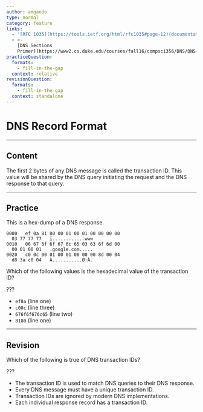 ```yaml
---
author: amgando
type: normal
category: feature
links:
  - '[RFC 1035](https://tools.ietf.org/html/rfc1035#page-12){documentation}'
  - >-
    [DNS Sections
    Primer](https://www2.cs.duke.edu/courses/fall16/compsci356/DNS/DNS-primer.pdf){article}
practiceQuestion:
  formats:
    - fill-in-the-gap
  context: relative
revisionQuestion:
  formats:
    - fill-in-the-gap
  context: standalone
---
```


# DNS Record Format


---

## Content

The first 2 bytes of any DNS message is
called the transaction ID. This value will
be shared by the DNS query initiating the
request and the DNS response to that query.


---

## Practice

This is a hex-dump of a DNS response.

```plain-text
0000   ef 0a 81 80 00 01 00 01 00 00 00 00
  03 77 77 77   ï............www
0010   06 67 6f 6f 67 6c 65 03 63 6f 6d 00
  00 01 00 01   .google.com.....
0020   c0 0c 00 01 00 01 00 00 00 8d 00 04
  d8 3a c0 04   À...........Ø:À.
```

Which of the following values is the hexadecimal value of the transaction ID?

???

- `ef0a` (line one)
- `c00c` (line three)
- `676f6f676c65` (line two)
- `8180` (line one)


---

## Revision

Which of the following is true of DNS transaction IDs?

???

- The transaction ID is used to match DNS
  queries to their DNS response.
- Every DNS message must have a unique
  transaction ID.
- Transaction IDs are ignored by modern DNS
  implementations.
- Each individual response record has a
  transaction ID.
